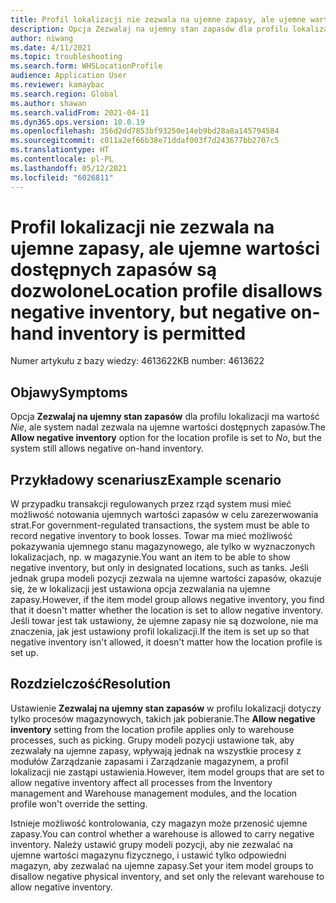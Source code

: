 ```yaml
---
title: Profil lokalizacji nie zezwala na ujemne zapasy, ale ujemne wartości dostępnych zapasów są dozwolone
description: Opcja Zezwalaj na ujemny stan zapasów dla profilu lokalizacji ma wartość Nie, ale system nadal zezwala na ujemne wartości dostępnych zapasów.
author: niwang
ms.date: 4/11/2021
ms.topic: troubleshooting
ms.search.form: WHSLocationProfile
audience: Application User
ms.reviewer: kamaybac
ms.search.region: Global
ms.author: shawan
ms.search.validFrom: 2021-04-11
ms.dyn365.ops.version: 10.0.19
ms.openlocfilehash: 356d2dd7853bf93250e14eb9bd28a8a145794584
ms.sourcegitcommit: c011a2ef66b38e71ddaf003f7d243677bb2707c5
ms.translationtype: HT
ms.contentlocale: pl-PL
ms.lasthandoff: 05/12/2021
ms.locfileid: "6026811"
---
```

# <a name="location-profile-disallows-negative-inventory-but-negative-on-hand-inventory-is-permitted"></a><span data-ttu-id="c198d-103">Profil lokalizacji nie zezwala na ujemne zapasy, ale ujemne wartości dostępnych zapasów są dozwolone</span><span class="sxs-lookup"><span data-stu-id="c198d-103">Location profile disallows negative inventory, but negative on-hand inventory is permitted</span></span>

<span data-ttu-id="c198d-104">Numer artykułu z bazy wiedzy: 4613622</span><span class="sxs-lookup"><span data-stu-id="c198d-104">KB number: 4613622</span></span>

## <a name="symptoms"></a><span data-ttu-id="c198d-105">Objawy</span><span class="sxs-lookup"><span data-stu-id="c198d-105">Symptoms</span></span>

<span data-ttu-id="c198d-106">Opcja **Zezwalaj na ujemny stan zapasów** dla profilu lokalizacji ma wartość *Nie*, ale system nadal zezwala na ujemne wartości dostępnych zapasów.</span><span class="sxs-lookup"><span data-stu-id="c198d-106">The **Allow negative inventory** option for the location profile is set to *No*, but the system still allows negative on-hand inventory.</span></span>

## <a name="example-scenario"></a><span data-ttu-id="c198d-107">Przykładowy scenariusz</span><span class="sxs-lookup"><span data-stu-id="c198d-107">Example scenario</span></span>

<span data-ttu-id="c198d-108">W przypadku transakcji regulowanych przez rząd system musi mieć możliwość notowania ujemnych wartości zapasów w celu zarezerwowania strat.</span><span class="sxs-lookup"><span data-stu-id="c198d-108">For government-regulated transactions, the system must be able to record negative inventory to book losses.</span></span> <span data-ttu-id="c198d-109">Towar ma mieć możliwość pokazywania ujemnego stanu magazynowego, ale tylko w wyznaczonych lokalizacjach, np. w magazynie.</span><span class="sxs-lookup"><span data-stu-id="c198d-109">You want an item to be able to show negative inventory, but only in designated locations, such as tanks.</span></span> <span data-ttu-id="c198d-110">Jeśli jednak grupa modeli pozycji zezwala na ujemne wartości zapasów, okazuje się, że w lokalizacji jest ustawiona opcja zezwalania na ujemne zapasy.</span><span class="sxs-lookup"><span data-stu-id="c198d-110">However, if the item model group allows negative inventory, you find that it doesn't matter whether the location is set to allow negative inventory.</span></span> <span data-ttu-id="c198d-111">Jeśli towar jest tak ustawiony, że ujemne zapasy nie są dozwolone, nie ma znaczenia, jak jest ustawiony profil lokalizacji.</span><span class="sxs-lookup"><span data-stu-id="c198d-111">If the item is set up so that negative inventory isn't allowed, it doesn't matter how the location profile is set up.</span></span>

## <a name="resolution"></a><span data-ttu-id="c198d-112">Rozdzielczość</span><span class="sxs-lookup"><span data-stu-id="c198d-112">Resolution</span></span>

<span data-ttu-id="c198d-113">Ustawienie **Zezwalaj na ujemny stan zapasów** w profilu lokalizacji dotyczy tylko procesów magazynowych, takich jak pobieranie.</span><span class="sxs-lookup"><span data-stu-id="c198d-113">The **Allow negative inventory** setting from the location profile applies only to warehouse processes, such as picking.</span></span> <span data-ttu-id="c198d-114">Grupy modeli pozycji ustawione tak, aby zezwalały na ujemne zapasy, wpływają jednak na wszystkie procesy z modułów Zarządzanie zapasami i Zarządzanie magazynem, a profil lokalizacji nie zastąpi ustawienia.</span><span class="sxs-lookup"><span data-stu-id="c198d-114">However, item model groups that are set to allow negative inventory affect all processes from the Inventory management and Warehouse management modules, and the location profile won't override the setting.</span></span>

<span data-ttu-id="c198d-115">Istnieje możliwość kontrolowania, czy magazyn może przenosić ujemne zapasy.</span><span class="sxs-lookup"><span data-stu-id="c198d-115">You can control whether a warehouse is allowed to carry negative inventory.</span></span> <span data-ttu-id="c198d-116">Należy ustawić grupy modeli pozycji, aby nie zezwalać na ujemne wartości magazynu fizycznego, i ustawić tylko odpowiedni magazyn, aby zezwalać na ujemne zapasy.</span><span class="sxs-lookup"><span data-stu-id="c198d-116">Set your item model groups to disallow negative physical inventory, and set only the relevant warehouse to allow negative inventory.</span></span>

